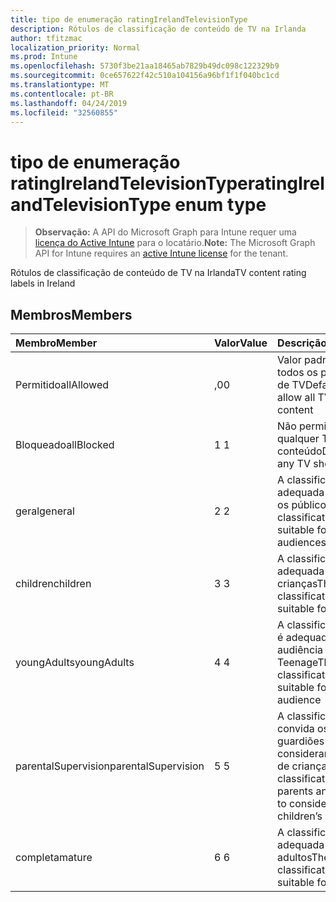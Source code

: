 ```yaml
---
title: tipo de enumeração ratingIrelandTelevisionType
description: Rótulos de classificação de conteúdo de TV na Irlanda
author: tfitzmac
localization_priority: Normal
ms.prod: Intune
ms.openlocfilehash: 5730f3be21aa18465ab7829b49dc098c122329b9
ms.sourcegitcommit: 0ce657622f42c510a104156a96bf1f1f040bc1cd
ms.translationtype: MT
ms.contentlocale: pt-BR
ms.lasthandoff: 04/24/2019
ms.locfileid: "32560855"
---
```

# <a name="ratingirelandtelevisiontype-enum-type"></a><span data-ttu-id="c66a3-103">tipo de enumeração ratingIrelandTelevisionType</span><span class="sxs-lookup"><span data-stu-id="c66a3-103">ratingIrelandTelevisionType enum type</span></span>

> <span data-ttu-id="c66a3-104">**Observação:** A API do Microsoft Graph para Intune requer uma [licença do Active Intune](https://go.microsoft.com/fwlink/?linkid=839381) para o locatário.</span><span class="sxs-lookup"><span data-stu-id="c66a3-104">**Note:** The Microsoft Graph API for Intune requires an [active Intune license](https://go.microsoft.com/fwlink/?linkid=839381) for the tenant.</span></span>

<span data-ttu-id="c66a3-105">Rótulos de classificação de conteúdo de TV na Irlanda</span><span class="sxs-lookup"><span data-stu-id="c66a3-105">TV content rating labels in Ireland</span></span>

## <a name="members"></a><span data-ttu-id="c66a3-106">Membros</span><span class="sxs-lookup"><span data-stu-id="c66a3-106">Members</span></span>
|<span data-ttu-id="c66a3-107">Membro</span><span class="sxs-lookup"><span data-stu-id="c66a3-107">Member</span></span>|<span data-ttu-id="c66a3-108">Valor</span><span class="sxs-lookup"><span data-stu-id="c66a3-108">Value</span></span>|<span data-ttu-id="c66a3-109">Descrição</span><span class="sxs-lookup"><span data-stu-id="c66a3-109">Description</span></span>|
|:---|:---|:---|
|<span data-ttu-id="c66a3-110">Permitido</span><span class="sxs-lookup"><span data-stu-id="c66a3-110">allAllowed</span></span>|<span data-ttu-id="c66a3-111">,0</span><span class="sxs-lookup"><span data-stu-id="c66a3-111">0</span></span>|<span data-ttu-id="c66a3-112">Valor padrão, permitir todos os programas de TV</span><span class="sxs-lookup"><span data-stu-id="c66a3-112">Default value, allow all TV shows content</span></span>|
|<span data-ttu-id="c66a3-113">Bloqueado</span><span class="sxs-lookup"><span data-stu-id="c66a3-113">allBlocked</span></span>|<span data-ttu-id="c66a3-114">1 </span><span class="sxs-lookup"><span data-stu-id="c66a3-114">1</span></span>|<span data-ttu-id="c66a3-115">Não permitir que qualquer TV mostre conteúdo</span><span class="sxs-lookup"><span data-stu-id="c66a3-115">Do not allow any TV shows content</span></span>|
|<span data-ttu-id="c66a3-116">geral</span><span class="sxs-lookup"><span data-stu-id="c66a3-116">general</span></span>|<span data-ttu-id="c66a3-117">2 </span><span class="sxs-lookup"><span data-stu-id="c66a3-117">2</span></span>|<span data-ttu-id="c66a3-118">A classificação GA é adequada para todos os públicos</span><span class="sxs-lookup"><span data-stu-id="c66a3-118">The GA classification is suitable for all audiences</span></span>|
|<span data-ttu-id="c66a3-119">children</span><span class="sxs-lookup"><span data-stu-id="c66a3-119">children</span></span>|<span data-ttu-id="c66a3-120">3 </span><span class="sxs-lookup"><span data-stu-id="c66a3-120">3</span></span>|<span data-ttu-id="c66a3-121">A classificação CH é adequada para crianças</span><span class="sxs-lookup"><span data-stu-id="c66a3-121">The CH classification is suitable for children</span></span>|
|<span data-ttu-id="c66a3-122">youngAdults</span><span class="sxs-lookup"><span data-stu-id="c66a3-122">youngAdults</span></span>|<span data-ttu-id="c66a3-123">4 </span><span class="sxs-lookup"><span data-stu-id="c66a3-123">4</span></span>|<span data-ttu-id="c66a3-124">A classificação de YA é adequada para a audiência Teenage</span><span class="sxs-lookup"><span data-stu-id="c66a3-124">The YA classification is suitable for teenage audience</span></span>|
|<span data-ttu-id="c66a3-125">parentalSupervision</span><span class="sxs-lookup"><span data-stu-id="c66a3-125">parentalSupervision</span></span>|<span data-ttu-id="c66a3-126">5 </span><span class="sxs-lookup"><span data-stu-id="c66a3-126">5</span></span>|<span data-ttu-id="c66a3-127">A classificação de PS convida os pais e os guardiões para considerar o acesso de crianças</span><span class="sxs-lookup"><span data-stu-id="c66a3-127">The PS classification invites parents and guardians to consider restriction children’s access</span></span>|
|<span data-ttu-id="c66a3-128">completa</span><span class="sxs-lookup"><span data-stu-id="c66a3-128">mature</span></span>|<span data-ttu-id="c66a3-129">6 </span><span class="sxs-lookup"><span data-stu-id="c66a3-129">6</span></span>|<span data-ttu-id="c66a3-130">A classificação MA é adequada para adultos</span><span class="sxs-lookup"><span data-stu-id="c66a3-130">The MA classification is suitable for adults</span></span>|



